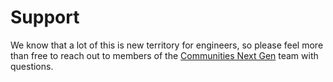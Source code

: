 # Support

We know that a lot of this is new territory for engineers, so please feel more than free to reach out to members of the [Communities Next Gen](https://gus.lightning.force.com/0F9B0000000IMmxKAG) team with questions.
